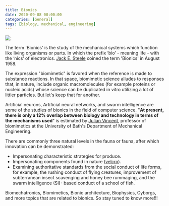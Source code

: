 ```yaml
---
title: Bionics
date: 2020-09-08 00:00:00 
categories: [General]
tags: [biology, mechanical, engineering] 
---
```


![](https://thumbs.gfycat.com/BewitchedGraciousCowbird-size_restricted.gif)

The term 'Bionics' is the study of the mechanical systems which function like living organisms or parts. In which the prefix ‘bio’ - meaning life - with the ‘nics’ of electronics. [Jack E. Steele](https://en.wikipedia.org/wiki/Jack_E._Steele) coined the term 'Bionics' in August 1958.

The expression "biomimetic" is favored when the reference is made to substance reactions. In that space, biomimetic science alludes to responses that, in nature, include organic macromolecules (for example proteins or nucleic acids) whose science can be duplicated in vitro utilizing a lot of littler particles. But let's keep that for another.

Artificial neurons, Artificial neural networks, and swarm intelligence are some of the studies of bionics in the field of computer science. "**At present, there is only a 12% overlap between biology and technology in terms of the mechanisms used**" is estimated by  [Julian Vincent](https://www.schumachercollege.org.uk/teachers/julian-vincent), professor of biomimetics at the University of Bath's Department of Mechanical Engineering.

  
There are commonly three natural levels in the fauna or fauna, after which innovation can be demonstrated:

-   Impersonating characteristic strategies for produce.
-   Impersonating components found in nature ([velcro](https://www.velcro.com/)).
-   Examining authoritative standards from the social conduct of life forms, for example, the rushing conduct of flying creatures, improvement of subterranean insect scavenging and honey bee rummaging, and the swarm intelligence (SI)- based conduct of a school of fish.

Biomechatronics, Biomimetics, Bionic architecture, Biophysics, Cyborgs, and more topics that are related to bionics. So stay tuned to know more!!!